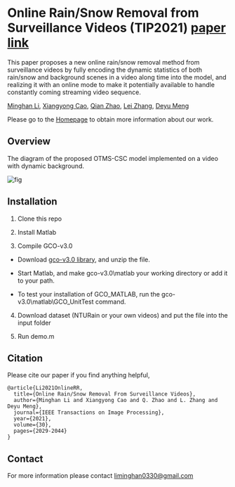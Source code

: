 # Online Rain/Snow Removal from Surveillance Videos (TIP2021) [paper link](https://ieeexplore.ieee.org/abstract/document/9324987)

This paper proposes a new online rain/snow removal method from surveillance videos by fully encoding the dynamic statistics of both rain/snow and background scenes in a video along time into the model, and realizing it with an online mode to make it potentially available to handle constantly coming streaming video sequence. 

[Minghan Li](https://scholar.google.com/citations?user=LhdBgMAAAAAJ&hl=en&oi=ao),
[Xiangyong Cao](https://scholar.google.com/citations?user=IePM9RsAAAAJ&hl=en),
[Qian Zhao](https://scholar.google.com/citations?user=vM6yGTEAAAAJ&hl=en),
[Lei Zhang](https://scholar.google.com/citations?user=tAK5l1IAAAAJ&hl=en&oi=ao),
[Deyu Meng](https://scholar.google.com/citations?user=an6w-64AAAAJ&hl=en&oi=ao)

Please go to the [Homepage](https://sites.google.com/view/onlinetmscsc/) to obtain more information about our work.

## Overview
The diagram of the proposed OTMS-CSC model implemented on a video with dynamic background. 

![fig](https://github.com/MinghanLi/OTMSCSC_matlab_2020/tree/master/figures/1_dynamic.png)

## Installation

1. Clone this repo

2. Install Matlab 

3. Compile GCO-v3.0
- Download [gco-v3.0 library](https://vision.cs.uwaterloo.ca/code/), and unzip the file.

- Start Matlab, and make gco-v3.0\matlab your working directory or add it to your path.

- To test your installation of GCO_MATLAB, run the gco-v3.0\matlab\GCO_UnitTest command.

4. Download dataset (NTURain or your own videos) and put the file into the input folder

5. Run demo.m

## Citation
Please cite our paper if you find anything helpful,

```
@article{Li2021OnlineRR,
  title={Online Rain/Snow Removal From Surveillance Videos},
  author={Minghan Li and Xiangyong Cao and Q. Zhao and L. Zhang and Deyu Meng},
  journal={IEEE Transactions on Image Processing},
  year={2021},
  volume={30},
  pages={2029-2044}
}
```

## Contact
For more information please contact liminghan0330@gmail.com

